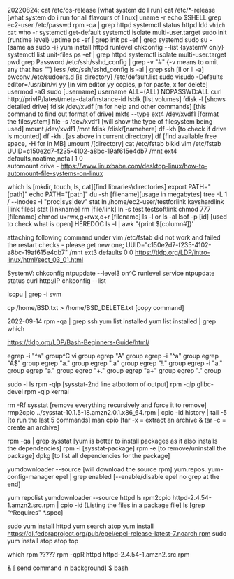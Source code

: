 20220824:
cat /etc/os-release [what system do I run]
cat /etc/*-release [what system do i run for all flavours of linux]
uname -r
echo $SHELL
grep ec2-user /etc/passwd
rpm -qa | grep httpd
systemctl status httpd
ldd `which cat`
who -r
systemctl get-default
systemctl isolate multi-user.target
sudo init {runtime level}
uptime
ps -ef | grep init
ps -ef | grep systemd
sudo su - {same as sudo -i}
yum install httpd
runlevel
chkconfig --list  {systemV only}
systemctl list unit-files
ps -ef | grep httpd
systemctl isolate multi-user.target
pwd
grep Password /etc/ssh/sshd_config | grep -v "#"  {-v means to omit any that has ""}
less /etc/ssh/sshd_config
ls -al | grep ssh     [ll or ll -a]
pwconv
/etc/sudoers.d  [is directory]
/etc/default.list
sudo visudo
-Defaults editor=/usr/bin/vi
yy [in vim editor yy copies, p for paste, x for delete]
usermod -aG sudo [username]
username  ALL=(ALL) NOPASSWD:ALL
curl http://privIP/latest/meta-data/instance-id
lsblk [list volumes]
fdisk -l [shows detailed drive]
fdisk /dev/xvdf [m for help and other commands]
[this command to find out format of drive]
mkfs --type ext4 /dev/xvdf1 [format the filesystem]
file -s /dev/xvdf1 [will show the type of filesystem being used]
mount /dev/xvdf1 /mnt
fdisk /disk/[namehere]
df -kh [to check if drive is mounted]
df -kh . [as above in current directory]
df [find available free space, -H for in MB]
umount /[directory]
cat /etc/fstab
blkid
vim /etc/fstab
UUID=c150e2d7-f235-4102-a8bc-19af615e4db7 /mnt  ext4  defaults,noatime,nofail  1  0  
automount drive - https://www.linuxbabe.com/desktop-linux/how-to-automount-file-systems-on-linux

which ls [mkdir, touch, ls, cat][find libraries\directories]
export PATH="[path]"
echo PATH="[path]"
du -sh [filename][usage in megabytes]
tree -L 1 / --inodes -I "proc|sys|dev"
stat
ln /home/ec2-user/testforlink kayshardlink  [link files]
stat [linkname]
rm [file/link]
ln -s test testsoftlink
chmod 777 [filename]
chmod u+rwx,g+rwx,o+r [filename]
ls -l or ls -al
lsof -p [id] [used to check what is open]
HEREDOC
ls -l | awk "{print $[column#]}'


attaching following command under vim /etc/fstab did not work and failed the restart checks - please get new one;
UUID="c150e2d7-f235-4102-a8bc-19af615e4db7" /mnt ext3 defaults 0 0
https://tldp.org/LDP/intro-linux/html/sect_03_01.html

SystemV:
chkconfig ntpupdate --level3 on^C
runlevel
service ntpupdate status
curl http:/IP
chkconfig --list

lscpu | grep -i svm 

cp /home/BSD.txt > /home/BSD_DELETE.txt [copy command]

2022-09-14
rpm -qa | grep ssh
yum list installed
yum list installed | grep which

https://tldp.org/LDP/Bash-Beginners-Guide/html/

egrep -i "^a" group^C
vi group
egrep "A" group
egrep -i "^a" group
egrep "A$" group
egrep "a." group
egrep ".a" group
egrep "!." group
egrep -i "a." group
egrep "a." group
egrep "+." group
egrep "a+" group
egrep "." group


sudo -i
ls
rpm -qlp [sysstat-2nd line atbottom of output]
rpm -qlp glibc-devel
rpm -qlp kernal

rm -Rf sysstat [remove everything recursively and force it to remove]
rmp2cpio ../sysstat-10.1.5-18.amzn2.0.1.x86_64.rpm | cpio -id
history | tail -5 [to run the last 5 commands]
man cpio
[tar -x = extract an archive & tar -c = create an archive]

rpm -qa | grep sysstat [yum is better to install packages as it also installs the dependencies]
rpm -i [sysstat-package]
rpm -e [to remove/uninstall the package]
dpkg [to list all dependencies for the package]  

yumdownloader --source [will download the source rpm]
yum.repos.
yum-config-manager epel | grep enabled [--enable/disable epel no grep at the end]

yum repolist
yumdownloader --source httpd
ls
rpm2cpio httpd-2.4.54-1.amzn2.src.rpm | cpio -id [Listing the files in a package file]
ls
[grep "^Requires" *.spec]

sudo yum install httpd
yum search atop
yum install https://dl.fedoraproject.org/pub/epel/epel-release-latest-7.noarch.rpm
sudo yum install atop
atop
top

which rpm ?????
rpm -qpR httpd httpd-2.4.54-1.amzn2.src.rpm

& [ send command in background]
$ bash <script name> & [to run a bash script]

Q ASKED IN INTERVIEW - WHAT IS THE RUNLEVEL
0. HALT
1. SINGLE USER
2. MULTI-USER - NO NETWORK
3. MUTLI-USER
4. NOT USED
5. GUI
6. REBOOT

./sshd help
cd ../rc3.d
sshd
sshd -l
../init.d/sshd stop
ls -l http
rpm -q httpd
rpm -q httpd
ls -l http
service httpd status
sudo service httpd status
sudo chkconfig --list httpd
sudo chkconfig httpd on
sudo chkconfig --list httpd

systemctl enable httpd
systemctl status httpd
systemctl start httpd

journalctl --file system.journal


issue with todays lab: [[https://helpdeskgeek.com/linux-tips/top-3-ways-to-fix-no-space-left-on-device-error-in-linux/](https://helpdeskgeek.com/linux-tips/top-3-ways-to-fix-no-space-left-on-device-error-in-linux/)]
	df -kh [no issues with available space]
	umask [no issues with permissions]
	df -i [identified inodes issue]
	ls -al [shows the hidden files - .directory0 is massive]

netstat -tulnpa
top
cat /etc/services | grep -i ssh
cat /etc/services | grep -i 443
yum whatprovides [command]
i.e. yum whatprovides lshw
ifconfig -a
lshw -C network
dmidecode [network traffic]
uuid - disc name
ss -tulnpa [port]
netstat -telpn | grep LISTEN
route or netstat -r 
traceroute
systemctl list-unit-files : grep -i Network
arp -an
arping  172.31.32.1
arping google.com
ping facebook.com

cat /var/lib/dhclient/dhclient--eth0.lease
cat /var/log/messages | grep DHCP
hostnamectl set-hostname testInstance-1
hostname

nslookup [domainname]
dig amazon.com +trace
host amazon.com

curl -Ivlk http://test101.xyz

iptables -L -v
iptables -A
iptables -D
iptables -F [remove all the rules]
iptables -A INPUT -p tcp --dport 443 -j ACCEPT
iptables -A INPUT -p icmp --icmp-type echo-requests -j REJECT
iptables -A OUTPUT -p icmp -j REJECT
nc
traceroute
tcpdump
mtr
h3ping [uses different protocols to icmp]
lperf [common for customer to use this]
sudo traceroute -T -p 22 -m 75 www.amazon.com
who am in
whois [ip]
nc -zv [ip] [port]
telnet
curl
loopback is 127.0.0.1
tcpdump -i eth0
tcpdump -i eth0 tcp port 22 -nn 
systemctl status httpd
ps -ef
runlevel
man runlevel
systemctl get-default
systemctl set-default multi-user.target

daemon [a program that runs in the background without requiring any user interaction.  The file name of a software daemon usually ends in the letter d i.e. systemd, sshd or httpd - service -->daemon-->process]
& [if you run a command and enter '&' it'll automatically run it to the background']

vim 'HelloWorld.sh' [to create a simple bash script as an application.  this one sends out the echo every 2 seconds]
#!/bin/bas
while true
do
		echo "Hello World!"
		sleep 2
done
chmond 700 helloWorld.sh
./helloWorld.sh
man nohop
nohup ./helloWorld.sh & [pushes the application to the background]
tail -f nohup.out [ will show the output from the application]
jobs [shows running jobs in background]
fg [will bring the running jobs or applications to the foreground]
ps -ef [process status ]
ps -A or ps -e [output all running processes at a glance]
ps -T [view processes associated with the terminal]
ps -a [view processes not associated with the terminal]
ps -ax [view all current processes]
pts [pseudo terminal slave]
ps -eo pid,user,ni,%cpu,comm | head [see the nice value per pid]
[it shows all processes -e Select all processes. Identical to -A. -f Do full-format listing. This option can be combined with many other UNIX-style options to add additional columns. It also causes the command arguments to be printed. When used with -L, the NLWP (number of threads) and LWP (thread ID) columns will be added. See the c option, the format keyword args, and the format keyword comm.]

pstree
process status in the man pages
D = uninterruptible sleep
O = idle
R  = Running
S = sleeping
t = stopped by job control signal
t = stopped by debugger
z = zombie
top  - in the info shown it will s is un-interruptable and i is interruptable

ls -lrth

yum whatprovides [command] used to find the packages/compilers
yum list kernal --showduplicates

nice -n -5 nohub sleep 300 &
ps -eo pid, user,ni,%cpu,comm | grep sleep
renice -n 5 -p [pid]
dmesg -T [systemd command need to remember for ]
cd /var/log/        
tail -f [shows the live update on the file]
tail -40 messages
cd audit/ [to enable audit logs]
ls -lrth 
tail audit.log
gcc test.c -o test
ls -lrth
ps -ef
pstree
./test
interupt means to interupt the process
ps -ef | grep test
ps -ef | grep testorphan [testorphan]

man kill
kill -l [shows all the processes/signals]
i.e. sigint, sigkill, sigstop, sigterm
kill [signal # that you can see in kill -l] [pid] [to stop a process] i.e. 
kill -9 -3794 [will stop process with pid 3794]
kill -1  [used to send different kind of kills]

kill -9 [pid] will shutdown the parent straight away but the child processes will shutdown later naturally
kill -15 [pid] will shutdown gracefully and the parent will tell the child process to shutdown which if that has a child process will issue the command down the line.

CPU monitoring:
top
lscpu
/proc/cpuinfo
sar
https://www.brendangregg.com/Perf/linux_observability_sar.png
sar -P all 
sar 2 5 [gives you a live details about how the cpu performance is]
dd if=/dev/urandom of=/dev/hull count=10
nohup [command i.e. the one above] &
https://aws.amazon.com/premiumsupport/knowledge-center/ec2-enable-epel/
sudo amazon-linux-extras install epel -y
yum install stress -y
sudo stress --cpu 8 --timeout 20 & [if cpu is maxed will affect performance, processing time, extra command execution]
sar 2
&& [will allow you to execute 2 commands on the same line between 2 commands, similar to the | symbol]

what not to use no nmap, sqlmap without authorization of customers

sudo stress --cpu 8 --timeout 100 &
pstree
ps -ef | grep xyz
lshw -u 
/proc/cpuinfo - important
lscpu - important

https://tldp.org/LDP/intro-linux/html/sect_03_01.html
/proc  \running processes
/etc     \
/tmp   \temporary

cpu thread v cpu core - Cores is an actual hardware component whereas thread is a virtual component that manages the tasks Cores use content switching while threads use multiple CPUs for operating numerous processes. Cores require only a signal process unit whereas threads require multiple processing units. 

cpus = 16
threads per core = 2
core per socket = 8
socket = 1
vcpu is is virtual

cpu has cores on it which has threads in it
https://docs.aws.amazon.com/AWSEC2/latest/UserGuide/instance-optimize-cpu.html
https://docs.aws.amazon.com/AWSEC2/latest/UserGuide/instance-optimize-cpu.html
nproc --all
man nproc
lscpu

memory - ram v rom - persistent and non-persistent

swap
cat /proc/vm
cat /proc/swaps
cat  /proc/sys/vm/swappiness [60]
sysctl vm.swappiness
sysctl vm.swappiness=10 [does not make persistent change]
man sysctl
man systemctl
top
free -m [shows memory free and used] https://www.linuxatemyram.com/
ls -lrth /proc/sys/vm/drop_caches
echo 3 > /proc/sys/vm/drop_caches
free -m
time cat /etc/*release  
time cat large_file >> /dev/null  * 

whois 
dig +trace linuxatemyram.com

oom_reaper 

What is the OOM score of process httpd?
ps -ef | grep httpd
cat /proc/3948/oom_score [pid of parent httpd]
pidof httpd
netstat -tnlp | grep httpd
pstree -p | grep httpd
ps aux | grep httpd


# Displays running processes in ascending order of OOM score #!/bin/bash while read -r pid comm do printf '%d\t%d\t%s\n' "$pid" "$(cat /proc/$pid/oom_score)" "$comm" done < <(ps -e -o pid= -o comm=) | sort -k2 -n

https://www.kernel.org/doc/gorman/html/understand/understand016.html
https://www.linuxatemyram.com/
https://www.vidarholen.net/contents/index.html

blkid | grep UUID

investigate cpu and 
ps -eo pid,user,ni,%cpu,comm 
ps -ef | grep [pid]
systemctl status [pid]
top | grep [pid]
cat /proc/sys/kernel/pid_max
sysctl -a | grep pid


Find anything in linux
find . -name testfile.txt [Find a file called testfile.txt in current and sub-directories.]
find /home -name *.jpg [Find all `.jpg` files in the `/home` and sub-directories.]
find . -type f -empty [Find an empty file within the current directory.]
find /home -user exampleuser -mtime -7 -iname ".db" [Find all `.db` files (ignoring text case) modified in the last 7 days by a user named exampleuser.]